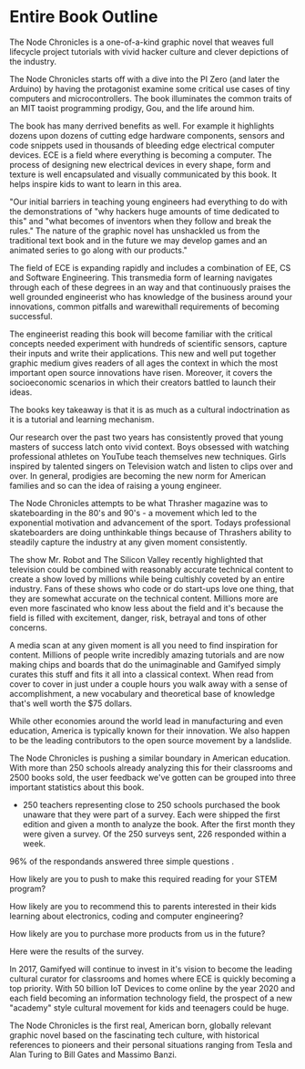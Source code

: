 # Entire Book Outline

The Node Chronicles is a one-of-a-kind graphic novel that weaves full lifecycle project tutorials with vivid hacker culture and clever depictions of the industry.  

The Node Chronicles starts off with a dive into the PI Zero (and later the Arduino) by having the protagonist examine some critical use cases of tiny computers and microcontrollers. The book illuminates the common traits of an MIT taoist programming prodigy, Gou, and the life around him.

The book has many derrived benefits as well. For example it highlights dozens upon dozens of cutting edge hardware components, sensors and code snippets used in thousands of bleeding edge electrical computer devices. ECE is a field where everything is becoming a computer. The process of designing new electrical devices in every shape, form and texture is well encapsulated and visually communicated by this book. It helps inspire kids to want to learn in this area.

"Our initial barriers in teaching young engineers had everything to do with the demonstrations of "why hackers huge amounts of time dedicated to this" and "what becomes of inventors when they follow and break the rules." The nature of the graphic novel has unshackled us from the traditional text book and in the future we may develop games and an animated series to go along with our products."

The field of ECE is expanding rapidly and includes a combination of EE, CS and Software Engineering. This transmedia form of learning navigates through each of these degrees in an way and that continuously praises the well grounded engineerist who has knowledge of the business around your innovations, common pitfalls and warewithall requirements of becoming successful.

The engineerist reading this book will become familiar with the critical concepts needed experiment with hundreds of scientific sensors, capture their inputs and write their applications. This new and well put together graphic medium gives readers of all ages the context in which the most important open source innovations have risen. Moreover, it covers the socioeconomic scenarios in which their creators battled to launch their ideas.  

The books key takeaway is that it is as much as a cultural indoctrination as it is a tutorial and learning mechanism.

Our research over the past two years has consistently proved that young masters of success latch onto vivid context. Boys obsessed with watching professional athletes on YouTube teach themselves new techniques. Girls inspired by talented singers on Television watch and listen to clips over and over. In general, prodigies are becoming the new norm for American families and so can the idea of raising a young engineer. 

The Node Chronicles attempts to be what Thrasher magazine was to skateboarding in the 80's and 90's - a movement which led to the exponential motivation and advancement of the sport. Todays professional skateboarders are doing unthinkable things because of Thrashers ability to steadily capture the industry at any given moment consistently.

The show Mr. Robot and The Silicon Valley recently highlighted that television could be combined with reasonably accurate technical content to create a show loved by millions while being cultishly coveted by an entire industry. Fans of these shows who code or do start-ups love one thing, that they are somewhat accurate on the technical content. Millions more are even more fascinated who know less about the field and it's because the field is filled with excitement, danger, risk, betrayal and tons of other concerns.

A media scan at any given moment is all you need to find inspiration for content. Millions of people write incredibly amazing tutorials and are now making chips and boards that do the unimaginable and Gamifyed simply curates this stuff and fits it all into a classical context. When read from cover to cover in just under a couple hours you walk away with a sense of accomplishment, a new vocabulary and theoretical base of knowledge that's well worth the $75 dollars. 

While other economies around the world lead in manufacturing and even education, America is typically known for their innovation. We also happen to be the leading contributors to the open source movement by a landslide.

The Node Chronicles is pushing a similar boundary in American education. With more than 250 schools already analyzing this for their classrooms and 2500 books sold, the user feedback we've gotten can be grouped into three important statistics about this book.

* 250 teachers representing close to 250 schools purchased the book unaware that they were part of a survey. Each were shipped the first edition and given a month to analyze the book. After the first month they were given a survey. Of the 250 surveys sent, 226 responded within a week. 

96% of the respondands answered three simple questions .

How likely are you to push to make this required reading for your STEM program?

How likely are you to recommend this to parents interested in their kids learning about electronics, coding and computer engineering?

How likely are you to purchase more products from us in the future? 

Here were the results of the survey. 

In 2017, Gamifyed will continue to invest in it's vision to become the leading cultural curator for classrooms and homes where ECE is quickly becoming a top priority. With 50 billion IoT Devices to come online by the year 2020 and each field becoming an information technology field, the prospect of a new "academy" style cultural movement for kids and teenagers could be huge. 

The Node Chronicles is the first real, American born, globally relevant graphic novel based on the fascinating tech culture, with historical references to pioneers and their personal situations ranging from Tesla and Alan Turing to Bill Gates and Massimo Banzi. 















